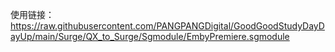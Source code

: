 使用链接：https://raw.githubusercontent.com/PANGPANGDigital/GoodGoodStudyDayDayUp/main/Surge/QX_to_Surge/Sgmodule/EmbyPremiere.sgmodule
